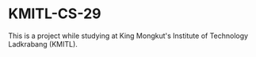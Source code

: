 # KMITL-CS-29
This is a project while studying at King Mongkut's Institute of Technology Ladkrabang (KMITL).
